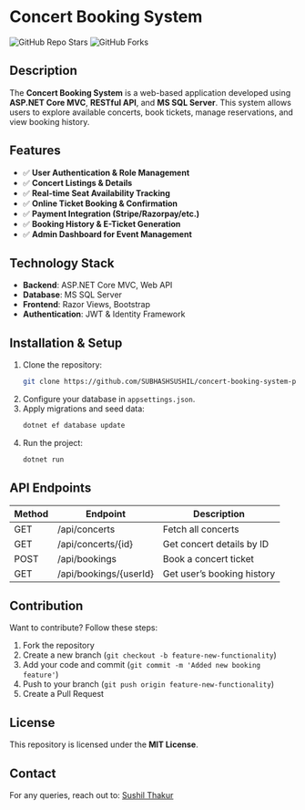# Concert Booking System
![GitHub Repo Stars](https://img.shields.io/github/stars/SUBHASHSUSHIL/concert-booking-system-project?style=social)
![GitHub Forks](https://img.shields.io/github/forks/SUBHASHSUSHIL/concert-booking-system-project?style=social)

## Description
The **Concert Booking System** is a web-based application developed using **ASP.NET Core MVC**, **RESTful API**, and **MS SQL Server**. This system allows users to explore available concerts, book tickets, manage reservations, and view booking history.

## Features
- ✅ **User Authentication & Role Management**
- ✅ **Concert Listings & Details**
- ✅ **Real-time Seat Availability Tracking**
- ✅ **Online Ticket Booking & Confirmation**
- ✅ **Payment Integration (Stripe/Razorpay/etc.)**
- ✅ **Booking History & E-Ticket Generation**
- ✅ **Admin Dashboard for Event Management**

## Technology Stack
- **Backend**: ASP.NET Core MVC, Web API
- **Database**: MS SQL Server
- **Frontend**: Razor Views, Bootstrap
- **Authentication**: JWT & Identity Framework
<!-- **Payments**: (Optional - Stripe, Razorpay, PayPal)-->

## Installation & Setup
1. Clone the repository:
   ```sh
   git clone https://github.com/SUBHASHSUSHIL/concert-booking-system-project.git
   ```
2. Configure your database in `appsettings.json`.
3. Apply migrations and seed data:
   ```sh
   dotnet ef database update
   ```
4. Run the project:
   ```sh
   dotnet run
   ```

## API Endpoints
| Method | Endpoint | Description |
|--------|-----------------|--------------------------------|
| GET | /api/concerts | Fetch all concerts |
| GET | /api/concerts/{id} | Get concert details by ID |
| POST | /api/bookings | Book a concert ticket |
| GET | /api/bookings/{userId} | Get user’s booking history |

## Contribution
Want to contribute? Follow these steps:
1. Fork the repository
2. Create a new branch (`git checkout -b feature-new-functionality`)
3. Add your code and commit (`git commit -m 'Added new booking feature'`)
4. Push to your branch (`git push origin feature-new-functionality`)
5. Create a Pull Request

## License
This repository is licensed under the **MIT License**.

## Contact
For any queries, reach out to: [Sushil Thakur](mailto:sushilthakur9792@gmail.com)
